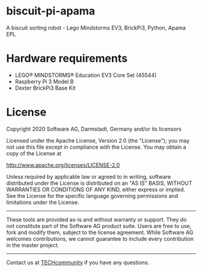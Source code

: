 # biscuit-pi-apama
A biscuit sorting robot - Lego Mindstorms EV3, BrickPi3, Python, Apama EPL

# Hardware requirements
- LEGO® MINDSTORMS® Education EV3 Core Set (45544)
- Raspberry Pi 3 Model B
- Dexter BrickPi3 Base Kit

# License
Copyright 2020 Software AG, Darmstadt, Germany and/or its licensors

Licensed under the Apache License, Version 2.0 (the "License");
you may not use this file except in compliance with the License.
You may obtain a copy of the License at

http://www.apache.org/licenses/LICENSE-2.0

Unless required by applicable law or agreed to in writing, software
distributed under the License is distributed on an "AS IS" BASIS,
WITHOUT WARRANTIES OR CONDITIONS OF ANY KIND, either express or implied.
See the License for the specific language governing permissions and
limitations under the License.

___
These tools are provided as-is and without warranty or support. They do not constitute part of the Software AG product suite. Users are free to use, fork and modify them, subject to the license agreement. While Software AG welcomes contributions, we cannot guarantee to include every contribution in the master project.
___
Contact us at [TECHcommunity](mailto:technologycommunity@softwareag.com?subject=Github/SoftwareAG) if you have any questions.
